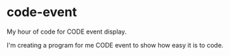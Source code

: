 # code-event
My hour of code for CODE event display.

I'm creating a program for me CODE event to show how easy it is to code.
